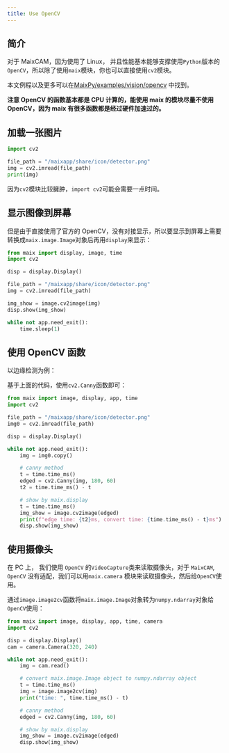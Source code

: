 ```yaml
---
title: Use OpenCV
---
```


## 简介

对于 MaixCAM，因为使用了 Linux， 并且性能基本能够支撑使用`Python`版本的`OpenCV`，所以除了使用`maix`模块，你也可以直接使用`cv2`模块。

本文例程以及更多可以在[MaixPy/examples/vision/opencv](https://github.com/sipeed/MaixPy/tree/main/examples/vision/opencv) 中找到。

**注意 OpenCV 的函数基本都是 CPU 计算的，能使用 maix 的模块尽量不使用 OpenCV，因为 maix 有很多函数都是经过硬件加速过的。**

## 加载一张图片

```python
import cv2

file_path = "/maixapp/share/icon/detector.png"
img = cv2.imread(file_path)
print(img)
```

因为`cv2`模块比较臃肿，`import cv2`可能会需要一点时间。


## 显示图像到屏幕

但是由于直接使用了官方的 OpenCV，没有对接显示，所以要显示到屏幕上需要转换成`maix.image.Image`对象后再用`display`来显示：
```python
from maix import display, image, time
import cv2

disp = display.Display()

file_path = "/maixapp/share/icon/detector.png"
img = cv2.imread(file_path)

img_show = image.cv2image(img)
disp.show(img_show)

while not app.need_exit():
    time.sleep(1)
```

## 使用 OpenCV 函数

以边缘检测为例：

基于上面的代码，使用`cv2.Canny`函数即可：

```python
from maix import image, display, app, time
import cv2

file_path = "/maixapp/share/icon/detector.png"
img0 = cv2.imread(file_path)

disp = display.Display()

while not app.need_exit():
    img = img0.copy()

    # canny method
    t = time.time_ms()
    edged = cv2.Canny(img, 180, 60)
    t2 = time.time_ms() - t

    # show by maix.display
    t = time.time_ms()
    img_show = image.cv2image(edged)
    print(f"edge time: {t2}ms, convert time: {time.time_ms() - t}ms")
    disp.show(img_show)
```

## 使用摄像头

在 PC 上， 我们使用 `OpenCV` 的`VideoCapture`类来读取摄像头，对于 `MaixCAM`, `OpenCV` 没有适配，我们可以用`maix.camera` 模块来读取摄像头，然后给`OpenCV`使用。

通过`image.image2cv`函数将`maix.image.Image`对象转为`numpy.ndarray`对象给`OpenCV`使用：

```python
from maix import image, display, app, time, camera
import cv2

disp = display.Display()
cam = camera.Camera(320, 240)

while not app.need_exit():
    img = cam.read()

    # convert maix.image.Image object to numpy.ndarray object
    t = time.time_ms()
    img = image.image2cv(img)
    print("time: ", time.time_ms() - t)

    # canny method
    edged = cv2.Canny(img, 180, 60)

    # show by maix.display
    img_show = image.cv2image(edged)
    disp.show(img_show)
```
